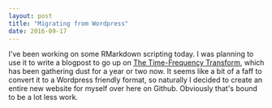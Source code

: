 ```yaml
---
layout: post
title: "Migrating from Wordpress"
date: 2016-09-17
---
```


<p> I've been working on some RMarkdown scripting today. I was planning to use it to write a blogpost to go up on <a href = "http://timefreq.wordpress.com">The Time-Frequency Transform</a>, which has been gathering dust for a year or two now. It seems like a bit of a faff to convert it to a Wordpress friendly format, so naturally I decided to create an entire new website for myself over here on Github. Obviously that's bound to be a lot less work. </p>


